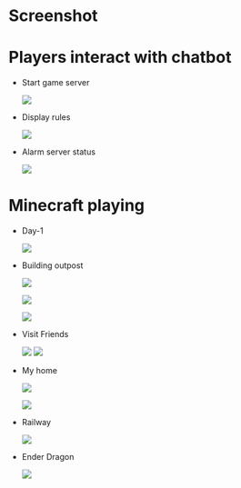 # Screenshot

# Players interact with chatbot
* Start game server

  ![](https://github.com/MOHOAzure/On-Demand-Minecraft-Sever/blob/screenshot/Screenshot/player%20interact%20with%20bot.png)

* Display rules

  ![](https://github.com/MOHOAzure/On-Demand-Minecraft-Sever/blob/screenshot/Screenshot/rule.png)

* Alarm server status
 
  ![](https://github.com/MOHOAzure/On-Demand-Minecraft-Sever/blob/screenshot/Screenshot/Alarm%20server%20status.png)


# Minecraft playing
* Day-1

  ![](https://github.com/MOHOAzure/On-Demand-Minecraft-Sever/blob/screenshot/Screenshot/2021-12-01_22.23.48.png)

* Building outpost

  ![](https://github.com/MOHOAzure/On-Demand-Minecraft-Sever/blob/screenshot/Screenshot/2021-12-23_22.41.10.png)

  ![](https://github.com/MOHOAzure/On-Demand-Minecraft-Sever/blob/screenshot/Screenshot/2021-12-24_00.03.22.png)

  ![](https://github.com/MOHOAzure/On-Demand-Minecraft-Sever/blob/screenshot/Screenshot/2021-12-25_15.34.03.png)
 
* Visit Friends
  
  ![](https://github.com/MOHOAzure/On-Demand-Minecraft-Sever/blob/screenshot/Screenshot/2022-01-06_22.04.20.png)
  ![](https://github.com/MOHOAzure/On-Demand-Minecraft-Sever/blob/screenshot/Screenshot/2022-01-06_20.53.24.png)

* My home
  
  ![](https://github.com/MOHOAzure/On-Demand-Minecraft-Sever/blob/screenshot/Screenshot/2021-12-19_22.04.45.png)

  ![](https://github.com/MOHOAzure/On-Demand-Minecraft-Sever/blob/screenshot/Screenshot/2021-12-19_22.04.06.png)
  
* Railway

  ![](https://github.com/MOHOAzure/On-Demand-Minecraft-Sever/blob/screenshot/Screenshot/2021-12-20_23.18.08.png)
  
* Ender Dragon

  ![](https://github.com/MOHOAzure/On-Demand-Minecraft-Sever/blob/screenshot/Screenshot/2021-12-28_22.13.51.png)
  
